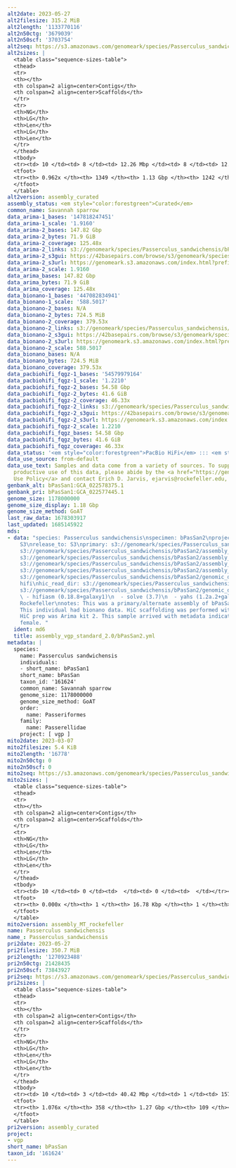 ```yaml
---
alt2date: 2023-05-27
alt2filesize: 315.2 MiB
alt2length: '1133770116'
alt2n50ctg: '3679039'
alt2n50scf: '3703754'
alt2seq: https://s3.amazonaws.com/genomeark/species/Passerculus_sandwichensis/bPasSan2/assembly_curated/bPasSan2.alt.cur.20230527.fasta.gz
alt2sizes: |
  <table class="sequence-sizes-table">
  <thead>
  <tr>
  <th></th>
  <th colspan=2 align=center>Contigs</th>
  <th colspan=2 align=center>Scaffolds</th>
  </tr>
  <tr>
  <th>NG</th>
  <th>LG</th>
  <th>Len</th>
  <th>LG</th>
  <th>Len</th>
  </tr>
  </thead>
  <tbody>
  <tr><td> 10 </td><td> 8 </td><td> 12.26 Mbp </td><td> 8 </td><td> 12.26 Mbp </td></tr><tr><td> 20 </td><td> 19 </td><td> 8.45 Mbp </td><td> 19 </td><td> 8.45 Mbp </td></tr><tr><td> 30 </td><td> 34 </td><td> 6.76 Mbp </td><td> 34 </td><td> 6.87 Mbp </td></tr><tr><td> 40 </td><td> 56 </td><td> 4.77 Mbp </td><td> 55 </td><td> 4.84 Mbp </td></tr><tr style="background-color:#cccccc;"><td> 50 </td><td> 84 </td><td> 3.68 Mbp </td><td> 83 </td><td> 3.70 Mbp </td></tr><tr><td> 60 </td><td> 119 </td><td> 2.72 Mbp </td><td> 119 </td><td> 2.72 Mbp </td></tr><tr><td> 70 </td><td> 174 </td><td> 1.78 Mbp </td><td> 173 </td><td> 1.79 Mbp </td></tr><tr><td> 80 </td><td> 256 </td><td> 1.09 Mbp </td><td> 254 </td><td> 1.14 Mbp </td></tr><tr><td> 90 </td><td> 429 </td><td> 364.87 Kbp </td><td> 412 </td><td> 445.14 Kbp </td></tr><tr><td> 100 </td><td> 0 </td><td>  </td><td> 0 </td><td>  </td></tr></tbody>
  <tfoot>
  <tr><th> 0.962x </th><th> 1349 </th><th> 1.13 Gbp </th><th> 1242 </th><th> 1.13 Gbp </th></tr>
  </tfoot>
  </table>
alt2version: assembly_curated
assembly_status: <em style="color:forestgreen">Curated</em>
common_name: Savannah sparrow
data_arima-1_bases: '147818247451'
data_arima-1_scale: '1.9160'
data_arima-2_bases: 147.82 Gbp
data_arima-2_bytes: 71.9 GiB
data_arima-2_coverage: 125.48x
data_arima-2_links: s3://genomeark/species/Passerculus_sandwichensis/bPasSan2/genomic_data/arima/<br>
data_arima-2_s3gui: https://42basepairs.com/browse/s3/genomeark/species/Passerculus_sandwichensis/bPasSan2/genomic_data/arima/
data_arima-2_s3url: https://genomeark.s3.amazonaws.com/index.html?prefix=species/Passerculus_sandwichensis/bPasSan2/genomic_data/arima/
data_arima-2_scale: 1.9160
data_arima_bases: 147.82 Gbp
data_arima_bytes: 71.9 GiB
data_arima_coverage: 125.48x
data_bionano-1_bases: '447082834941'
data_bionano-1_scale: '588.5017'
data_bionano-2_bases: N/A
data_bionano-2_bytes: 724.5 MiB
data_bionano-2_coverage: 379.53x
data_bionano-2_links: s3://genomeark/species/Passerculus_sandwichensis/bPasSan2/genomic_data/bionano/<br>
data_bionano-2_s3gui: https://42basepairs.com/browse/s3/genomeark/species/Passerculus_sandwichensis/bPasSan2/genomic_data/bionano/
data_bionano-2_s3url: https://genomeark.s3.amazonaws.com/index.html?prefix=species/Passerculus_sandwichensis/bPasSan2/genomic_data/bionano/
data_bionano-2_scale: 588.5017
data_bionano_bases: N/A
data_bionano_bytes: 724.5 MiB
data_bionano_coverage: 379.53x
data_pacbiohifi_fqgz-1_bases: '54579979164'
data_pacbiohifi_fqgz-1_scale: '1.2210'
data_pacbiohifi_fqgz-2_bases: 54.58 Gbp
data_pacbiohifi_fqgz-2_bytes: 41.6 GiB
data_pacbiohifi_fqgz-2_coverage: 46.33x
data_pacbiohifi_fqgz-2_links: s3://genomeark/species/Passerculus_sandwichensis/bPasSan2/genomic_data/pacbio_hifi/<br>
data_pacbiohifi_fqgz-2_s3gui: https://42basepairs.com/browse/s3/genomeark/species/Passerculus_sandwichensis/bPasSan2/genomic_data/pacbio_hifi/
data_pacbiohifi_fqgz-2_s3url: https://genomeark.s3.amazonaws.com/index.html?prefix=species/Passerculus_sandwichensis/bPasSan2/genomic_data/pacbio_hifi/
data_pacbiohifi_fqgz-2_scale: 1.2210
data_pacbiohifi_fqgz_bases: 54.58 Gbp
data_pacbiohifi_fqgz_bytes: 41.6 GiB
data_pacbiohifi_fqgz_coverage: 46.33x
data_status: '<em style="color:forestgreen">PacBio HiFi</em> ::: <em style="color:forestgreen">Arima</em>'
data_use_source: from-default
data_use_text: Samples and data come from a variety of sources. To support fair and
  productive use of this data, please abide by the <a href="https://genome10k.soe.ucsc.edu/data-use-policies/">Data
  Use Policy</a> and contact Erich D. Jarvis, ejarvis@rockefeller.edu, with any questions.
genbank_alt: bPasSan1:GCA_022578375.1
genbank_pri: bPasSan1:GCA_022577445.1
genome_size: 1178000000
genome_size_display: 1.18 Gbp
genome_size_method: GoAT
last_raw_data: 1678303917
last_updated: 1685145922
mds:
- data: "species: Passerculus sandwichensis\nspecimen: bPasSan2\nprojects: \n  - vgp\ndata_location:
    S3\nrelease_to: S3\nprimary: s3://genomeark/species/Passerculus_sandwichensis/bPasSan2/assembly_vgp_standard_2.0/bPasSan2.standard.pri.20230308.fasta.gz\nhaplotigs:
    s3://genomeark/species/Passerculus_sandwichensis/bPasSan2/assembly_vgp_standard_2.0/bPasSan2.standard.alt.20230308.fasta.gz\npretext:
    s3://genomeark/species/Passerculus_sandwichensis/bPasSan2/assembly_vgp_standard_2.0/evaluation/pri/pretext/bPasSan2_pri__s2.heatmap.pretext\nkmer_spectra_img:
    s3://genomeark/species/Passerculus_sandwichensis/bPasSan2/assembly_vgp_standard_2.0/evaluation/merqury/bPasSan2_png/\nmito:
    s3://genomeark/species/Passerculus_sandwichensis/bPasSan2/assembly_MT_rockefeller/bPasSan2.MT.20230307.fasta.gz\npacbio_read_dir:
    s3://genomeark/species/Passerculus_sandwichensis/bPasSan2/genomic_data/pacbio_hifi/\npacbio_read_type:
    hifi\nhic_read_dir: s3://genomeark/species/Passerculus_sandwichensis/bPasSan2/genomic_data/arima/\nbionano_cmap_dir:
    s3://genomeark/species/Passerculus_sandwichensis/bPasSan2/genomic_data/bionano/\npipeline:\n
    \ - hifiasm (0.18.8+galaxy1)\n  - solve (3.7)\n  - yahs (1.2a.2+galaxy0)\nassembled_by_group:
    Rockefeller\nnotes: This was a primary/alternate assembly of bPasSan2 (VGL-bPasSan1).
    This individual had bionano data. HiC scaffolding was performed with yahs. The
    HiC prep was Arima kit 2. This sample arrived with metadata indicating it is a
    female. "
  ident: md6
  title: assembly_vgp_standard_2.0/bPasSan2.yml
metadata: |
  species:
    name: Passerculus sandwichensis
    individuals:
    - short_name: bPasSan1
    short_name: bPasSan
    taxon_id: '161624'
    common_name: Savannah sparrow
    genome_size: 1178000000
    genome_size_method: GoAT
    order:
      name: Passeriformes
    family:
      name: Passerellidae
    project: [ vgp ]
mito2date: 2023-03-07
mito2filesize: 5.4 KiB
mito2length: '16778'
mito2n50ctg: 0
mito2n50scf: 0
mito2seq: https://s3.amazonaws.com/genomeark/species/Passerculus_sandwichensis/bPasSan2/assembly_MT_rockefeller/bPasSan2.MT.20230307.fasta.gz
mito2sizes: |
  <table class="sequence-sizes-table">
  <thead>
  <tr>
  <th></th>
  <th colspan=2 align=center>Contigs</th>
  <th colspan=2 align=center>Scaffolds</th>
  </tr>
  <tr>
  <th>NG</th>
  <th>LG</th>
  <th>Len</th>
  <th>LG</th>
  <th>Len</th>
  </tr>
  </thead>
  <tbody>
  <tr><td> 10 </td><td> 0 </td><td>  </td><td> 0 </td><td>  </td></tr><tr><td> 20 </td><td> 0 </td><td>  </td><td> 0 </td><td>  </td></tr><tr><td> 30 </td><td> 0 </td><td>  </td><td> 0 </td><td>  </td></tr><tr><td> 40 </td><td> 0 </td><td>  </td><td> 0 </td><td>  </td></tr><tr style="background-color:#cccccc;"><td> 50 </td><td> 0 </td><td style="background-color:#ff8888;">  </td><td> 0 </td><td style="background-color:#ff8888;">  </td></tr><tr><td> 60 </td><td> 0 </td><td>  </td><td> 0 </td><td>  </td></tr><tr><td> 70 </td><td> 0 </td><td>  </td><td> 0 </td><td>  </td></tr><tr><td> 80 </td><td> 0 </td><td>  </td><td> 0 </td><td>  </td></tr><tr><td> 90 </td><td> 0 </td><td>  </td><td> 0 </td><td>  </td></tr><tr><td> 100 </td><td> 0 </td><td>  </td><td> 0 </td><td>  </td></tr></tbody>
  <tfoot>
  <tr><th> 0.000x </th><th> 1 </th><th> 16.78 Kbp </th><th> 1 </th><th> 16.78 Kbp </th></tr>
  </tfoot>
  </table>
mito2version: assembly_MT_rockefeller
name: Passerculus sandwichensis
name_: Passerculus_sandwichensis
pri2date: 2023-05-27
pri2filesize: 350.7 MiB
pri2length: '1270923488'
pri2n50ctg: 21428435
pri2n50scf: 73843927
pri2seq: https://s3.amazonaws.com/genomeark/species/Passerculus_sandwichensis/bPasSan2/assembly_curated/bPasSan2.pri.cur.20230527.fasta.gz
pri2sizes: |
  <table class="sequence-sizes-table">
  <thead>
  <tr>
  <th></th>
  <th colspan=2 align=center>Contigs</th>
  <th colspan=2 align=center>Scaffolds</th>
  </tr>
  <tr>
  <th>NG</th>
  <th>LG</th>
  <th>Len</th>
  <th>LG</th>
  <th>Len</th>
  </tr>
  </thead>
  <tbody>
  <tr><td> 10 </td><td> 3 </td><td> 40.42 Mbp </td><td> 1 </td><td> 157.12 Mbp </td></tr><tr><td> 20 </td><td> 6 </td><td> 36.31 Mbp </td><td> 2 </td><td> 118.51 Mbp </td></tr><tr><td> 30 </td><td> 9 </td><td> 30.40 Mbp </td><td> 3 </td><td> 116.75 Mbp </td></tr><tr><td> 40 </td><td> 13 </td><td> 25.23 Mbp </td><td> 4 </td><td> 81.24 Mbp </td></tr><tr style="background-color:#cccccc;"><td> 50 </td><td> 18 </td><td style="background-color:#88ff88;"> 21.43 Mbp </td><td> 6 </td><td style="background-color:#88ff88;"> 73.84 Mbp </td></tr><tr><td> 60 </td><td> 24 </td><td> 16.94 Mbp </td><td> 8 </td><td> 42.00 Mbp </td></tr><tr><td> 70 </td><td> 33 </td><td> 11.27 Mbp </td><td> 11 </td><td> 31.47 Mbp </td></tr><tr><td> 80 </td><td> 45 </td><td> 8.23 Mbp </td><td> 16 </td><td> 20.64 Mbp </td></tr><tr><td> 90 </td><td> 62 </td><td> 5.72 Mbp </td><td> 24 </td><td> 12.73 Mbp </td></tr><tr><td> 100 </td><td> 88 </td><td> 2.73 Mbp </td><td> 35 </td><td> 8.75 Mbp </td></tr></tbody>
  <tfoot>
  <tr><th> 1.076x </th><th> 358 </th><th> 1.27 Gbp </th><th> 109 </th><th> 1.27 Gbp </th></tr>
  </tfoot>
  </table>
pri2version: assembly_curated
project:
- vgp
short_name: bPasSan
taxon_id: '161624'
---
```

